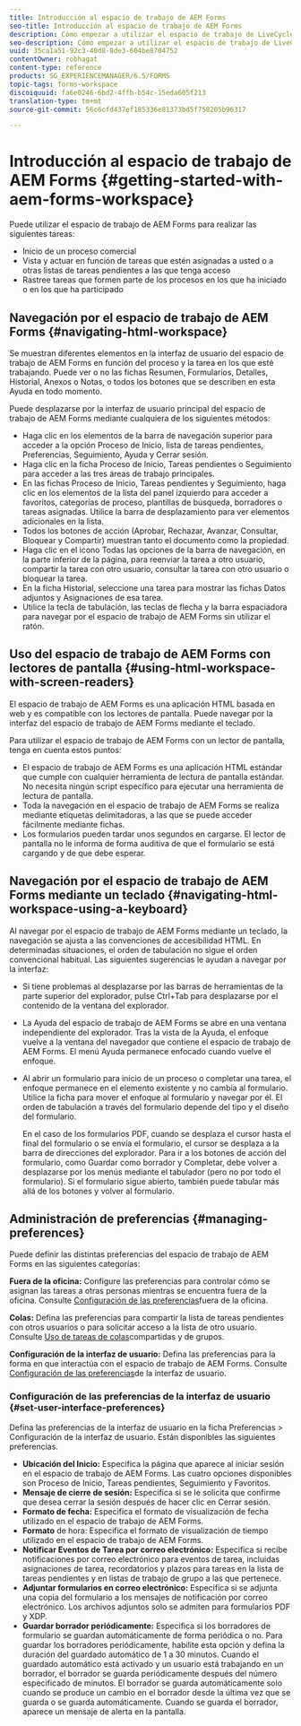 ```yaml
---
title: Introducción al espacio de trabajo de AEM Forms
seo-title: Introducción al espacio de trabajo de AEM Forms
description: Cómo empezar a utilizar el espacio de trabajo de LiveCycle AEM Forms para administrar los procesos de automatización empresarial.
seo-description: Cómo empezar a utilizar el espacio de trabajo de LiveCycle AEM Forms para administrar los procesos de automatización empresarial.
uuid: 35ca1a51-92c3-40d8-8de3-604be8704752
contentOwner: robhagat
content-type: reference
products: SG_EXPERIENCEMANAGER/6.5/FORMS
topic-tags: forms-workspace
discoiquuid: fa6e0246-6bd2-4ffb-b54c-15eda605f213
translation-type: tm+mt
source-git-commit: 56c6cfd437ef185336e81373bd5f758205b96317

---
```



# Introducción al espacio de trabajo de AEM Forms {#getting-started-with-aem-forms-workspace}

Puede utilizar el espacio de trabajo de AEM Forms para realizar las siguientes tareas:

* Inicio de un proceso comercial
* Vista y actuar en función de tareas que estén asignadas a usted o a otras listas de tareas pendientes a las que tenga acceso
* Rastree tareas que formen parte de los procesos en los que ha iniciado o en los que ha participado

## Navegación por el espacio de trabajo de AEM Forms {#navigating-html-workspace}

Se muestran diferentes elementos en la interfaz de usuario del espacio de trabajo de AEM Forms en función del proceso y la tarea en los que esté trabajando. Puede ver o no las fichas Resumen, Formularios, Detalles, Historial, Anexos o Notas, o todos los botones que se describen en esta Ayuda en todo momento.

Puede desplazarse por la interfaz de usuario principal del espacio de trabajo de AEM Forms mediante cualquiera de los siguientes métodos:

* Haga clic en los elementos de la barra de navegación superior para acceder a la opción Proceso de Inicio, lista de tareas pendientes, Preferencias, Seguimiento, Ayuda y Cerrar sesión.
* Haga clic en la ficha Proceso de Inicio, Tareas pendientes o Seguimiento para acceder a las tres áreas de trabajo principales.
* En las fichas Proceso de Inicio, Tareas pendientes y Seguimiento, haga clic en los elementos de la lista del panel izquierdo para acceder a favoritos, categorías de proceso, plantillas de búsqueda, borradores o tareas asignadas. Utilice la barra de desplazamiento para ver elementos adicionales en la lista.
* Todos los botones de acción (Aprobar, Rechazar, Avanzar, Consultar, Bloquear y Compartir) muestran tanto el documento como la propiedad.
* Haga clic en el icono Todas las opciones de la barra de navegación, en la parte inferior de la página, para reenviar la tarea a otro usuario, compartir la tarea con otro usuario, consultar la tarea con otro usuario o bloquear la tarea.
* En la ficha Historial, seleccione una tarea para mostrar las fichas Datos adjuntos y Asignaciones de esa tarea.
* Utilice la tecla de tabulación, las teclas de flecha y la barra espaciadora para navegar por el espacio de trabajo de AEM Forms sin utilizar el ratón.

## Uso del espacio de trabajo de AEM Forms con lectores de pantalla {#using-html-workspace-with-screen-readers}

El espacio de trabajo de AEM Forms es una aplicación HTML basada en web y es compatible con los lectores de pantalla. Puede navegar por la interfaz del espacio de trabajo de AEM Forms mediante el teclado.

Para utilizar el espacio de trabajo de AEM Forms con un lector de pantalla, tenga en cuenta estos puntos:

* El espacio de trabajo de AEM Forms es una aplicación HTML estándar que cumple con cualquier herramienta de lectura de pantalla estándar. No necesita ningún script específico para ejecutar una herramienta de lectura de pantalla.
* Toda la navegación en el espacio de trabajo de AEM Forms se realiza mediante etiquetas delimitadoras, a las que se puede acceder fácilmente mediante fichas.
* Los formularios pueden tardar unos segundos en cargarse. El lector de pantalla no le informa de forma auditiva de que el formulario se está cargando y de que debe esperar.

## Navegación por el espacio de trabajo de AEM Forms mediante un teclado {#navigating-html-workspace-using-a-keyboard}

Al navegar por el espacio de trabajo de AEM Forms mediante un teclado, la navegación se ajusta a las convenciones de accesibilidad HTML. En determinadas situaciones, el orden de tabulación no sigue el orden convencional habitual. Las siguientes sugerencias le ayudan a navegar por la interfaz:

* Si tiene problemas al desplazarse por las barras de herramientas de la parte superior del explorador, pulse Ctrl+Tab para desplazarse por el contenido de la ventana del explorador.
* La Ayuda del espacio de trabajo de AEM Forms se abre en una ventana independiente del explorador. Tras la vista de la Ayuda, el enfoque vuelve a la ventana del navegador que contiene el espacio de trabajo de AEM Forms. El menú Ayuda permanece enfocado cuando vuelve el enfoque.
* Al abrir un formulario para inicio de un proceso o completar una tarea, el enfoque permanece en el elemento existente y no cambia al formulario. Utilice la ficha para mover el enfoque al formulario y navegar por él. El orden de tabulación a través del formulario depende del tipo y el diseño del formulario.

   En el caso de los formularios PDF, cuando se desplaza el cursor hasta el final del formulario o se envía el formulario, el cursor se desplaza a la barra de direcciones del explorador. Para ir a los botones de acción del formulario, como Guardar como borrador y Completar, debe volver a desplazarse por los menús mediante el tabulador (pero no por todo el formulario). Si el formulario sigue abierto, también puede tabular más allá de los botones y volver al formulario.

## Administración de preferencias {#managing-preferences}

Puede definir las distintas preferencias del espacio de trabajo de AEM Forms en las siguientes categorías:

**Fuera de la oficina:** Configure las preferencias para controlar cómo se asignan las tareas a otras personas mientras se encuentra fuera de la oficina. Consulte [Configuración de las preferencias](/help/forms/using/todo-lists.md#main-pars-heading-22)fuera de la oficina.

**Colas:** Defina las preferencias para compartir la lista de tareas pendientes con otros usuarios o para solicitar acceso a la lista de otro usuario. Consulte [Uso de tareas de colas](/help/forms/using/todo-lists.md#main-pars-heading-19)compartidas y de grupos.

**Configuración de la interfaz de usuario:** Defina las preferencias para la forma en que interactúa con el espacio de trabajo de AEM Forms. Consulte [Configuración de las preferencias](/help/forms/using/getting-started-livecycle-html-workspace.md#main-pars-heading-5)de la interfaz de usuario.

### Configuración de las preferencias de la interfaz de usuario {#set-user-interface-preferences}

Defina las preferencias de la interfaz de usuario en la ficha Preferencias > Configuración de la interfaz de usuario. Están disponibles las siguientes preferencias.

* **Ubicación del Inicio:** Especifica la página que aparece al iniciar sesión en el espacio de trabajo de AEM Forms. Las cuatro opciones disponibles son Proceso de Inicio, Tareas pendientes, Seguimiento y Favoritos.
* **Mensaje de cierre de sesión:** Especifica si se le solicita que confirme que desea cerrar la sesión después de hacer clic en Cerrar sesión.
* **Formato de fecha:** Especifica el formato de visualización de fecha utilizado en el espacio de trabajo de AEM Forms.
* **Formato** de hora: Especifica el formato de visualización de tiempo utilizado en el espacio de trabajo de AEM Forms.
* **Notificar Eventos de Tarea por correo electrónico:** Especifica si recibe notificaciones por correo electrónico para eventos de tarea, incluidas asignaciones de tarea, recordatorios y plazos para tareas en la lista de tareas pendientes y en listas de trabajo de grupo a las que pertenece.
* **Adjuntar formularios en correo electrónico:** Especifica si se adjunta una copia del formulario a los mensajes de notificación por correo electrónico. Los archivos adjuntos solo se admiten para formularios PDF y XDP.
* **Guardar borrador periódicamente:** Especifica si los borradores de formulario se guardan automáticamente de forma periódica o no. Para guardar los borradores periódicamente, habilite esta opción y defina la duración del guardado automático de 1 a 30 minutos. Cuando el guardado automático está activado y un usuario está trabajando en un borrador, el borrador se guarda periódicamente después del número especificado de minutos. El borrador se guarda automáticamente solo cuando se produce un cambio en el borrador desde la última vez que se guarda o se guarda automáticamente. Cuando se guarda el borrador, aparece un mensaje de alerta en la pantalla.
